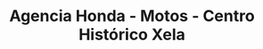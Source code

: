 ---
title: "Agencia Honda - Motos - Centro Histórico Xela"
url: /quetzaltenango/agencia-honda-motos-centro-historico-xela/
shop: motocicleta
---
